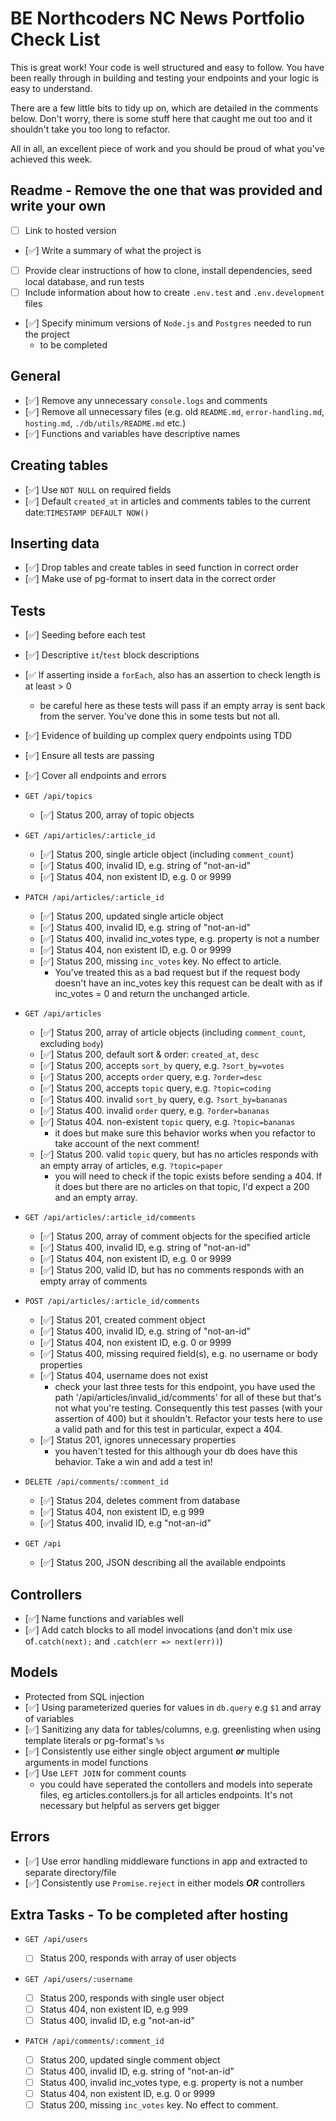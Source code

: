 # BE Northcoders NC News Portfolio Check List

This is great work! Your code is well structured and easy to follow. You have been really through in building and testing your endpoints and your logic is easy to understand. 

There are a few little bits to tidy up on, which are detailed in the comments below. Don't worry, there is some stuff here that caught me out too and it shouldn't take you too long to refactor.

All in all, an excellent piece of work and you should be proud of what you've achieved this week.

## Readme - Remove the one that was provided and write your own

- [ ] Link to hosted version
- [✅] Write a summary of what the project is
- [ ] Provide clear instructions of how to clone, install dependencies, seed local database, and run tests
- [ ] Include information about how to create `.env.test` and `.env.development` files
- [✅] Specify minimum versions of `Node.js` and `Postgres` needed to run the project
  - to be completed

## General

- [✅] Remove any unnecessary `console.logs` and comments
- [✅] Remove all unnecessary files (e.g. old `README.md`, `error-handling.md`, `hosting.md`, `./db/utils/README.md` etc.)
- [✅] Functions and variables have descriptive names

## Creating tables

- [✅] Use `NOT NULL` on required fields
- [✅] Default `created_at` in articles and comments tables to the current date:`TIMESTAMP DEFAULT NOW()`

## Inserting data

- [✅] Drop tables and create tables in seed function in correct order
- [✅] Make use of pg-format to insert data in the correct order

## Tests

- [✅] Seeding before each test
- [✅] Descriptive `it`/`test` block descriptions
- [✅ If asserting inside a `forEach`, also has an assertion to check length is at least > 0
  - be careful here as these tests will pass if an empty array is sent back from the server. You've done this in some tests but not all.
- [✅] Evidence of building up complex query endpoints using TDD
- [✅] Ensure all tests are passing
- [✅] Cover all endpoints and errors

- `GET /api/topics`

  - [✅] Status 200, array of topic objects

- `GET /api/articles/:article_id`

  - [✅] Status 200, single article object (including `comment_count`)
  - [✅] Status 400, invalid ID, e.g. string of "not-an-id"
  - [✅] Status 404, non existent ID, e.g. 0 or 9999

- `PATCH /api/articles/:article_id`

  - [✅] Status 200, updated single article object
  - [✅] Status 400, invalid ID, e.g. string of "not-an-id"
  - [✅] Status 400, invalid inc_votes type, e.g. property is not a number
  - [✅] Status 404, non existent ID, e.g. 0 or 9999
  - [✅] Status 200, missing `inc_votes` key. No effect to article.
    - You've treated this as a bad request but if the request body doesn't have an inc_votes key this request can be dealt with as if inc_votes = 0 and return the unchanged article.

- `GET /api/articles`

  - [✅] Status 200, array of article objects (including `comment_count`, excluding `body`)
  - [✅] Status 200, default sort & order: `created_at`, `desc`
  - [✅] Status 200, accepts `sort_by` query, e.g. `?sort_by=votes`
  - [✅] Status 200, accepts `order` query, e.g. `?order=desc`
  - [✅] Status 200, accepts `topic` query, e.g. `?topic=coding`
  - [✅] Status 400. invalid `sort_by` query, e.g. `?sort_by=bananas`
  - [✅] Status 400. invalid `order` query, e.g. `?order=bananas`
  - [✅] Status 404. non-existent `topic` query, e.g. `?topic=bananas`
    - it does but make sure this behavior works when you refactor to take account of the next comment!
  - [✅] Status 200. valid `topic` query, but has no articles responds with an empty array of articles, e.g. `?topic=paper`
    - you will need to check if the topic exists before sending a 404. If it does but there are no articles on that topic, I'd expect a 200 and an empty array.

- `GET /api/articles/:article_id/comments`

  - [✅] Status 200, array of comment objects for the specified article
  - [✅] Status 400, invalid ID, e.g. string of "not-an-id"
  - [✅] Status 404, non existent ID, e.g. 0 or 9999
  - [✅] Status 200, valid ID, but has no comments responds with an empty array of comments

- `POST /api/articles/:article_id/comments`

  - [✅] Status 201, created comment object
  - [✅] Status 400, invalid ID, e.g. string of "not-an-id"
  - [✅] Status 404, non existent ID, e.g. 0 or 9999
  - [✅] Status 400, missing required field(s), e.g. no username or body properties
  - [✅] Status 404, username does not exist
    - check your last three tests for this endpoint, you have used the path '/api/articles/invalid_id/comments' for all of these but that's not what you're testing. Consequently this test passes (with your assertion of 400) but it shouldn't. Refactor your tests here to use a valid path and for this test in particular, expect a 404.
  - [✅] Status 201, ignores unnecessary properties
    - you haven't tested for this although your db does have this behavior. Take a win and add a test in!

- `DELETE /api/comments/:comment_id`

  - [✅] Status 204, deletes comment from database
  - [✅] Status 404, non existent ID, e.g 999
  - [✅] Status 400, invalid ID, e.g "not-an-id"

- `GET /api`

  - [✅] Status 200, JSON describing all the available endpoints

## Controllers

- [✅] Name functions and variables well
- [✅] Add catch blocks to all model invocations (and don't mix use of`.catch(next);` and `.catch(err => next(err))`)
 

## Models

- Protected from SQL injection
- [✅] Using parameterized queries for values in `db.query` e.g `$1` and array of variables
- [✅] Sanitizing any data for tables/columns, e.g. greenlisting when using template literals or pg-format's `%s`
- [✅] Consistently use either single object argument _**or**_ multiple arguments in model functions
- [✅] Use `LEFT JOIN` for comment counts
     - you could have seperated the contollers and models into seperate files, eg articles.contollers.js for all articles endpoints. It's not necessary but helpful as servers get bigger

## Errors

- [✅] Use error handling middleware functions in app and extracted to separate directory/file
- [✅] Consistently use `Promise.reject` in either models _**OR**_ controllers

## Extra Tasks - To be completed after hosting

- `GET /api/users`

  - [ ] Status 200, responds with array of user objects

- `GET /api/users/:username`

  - [ ] Status 200, responds with single user object
  - [ ] Status 404, non existent ID, e.g 999
  - [ ] Status 400, invalid ID, e.g "not-an-id"

- `PATCH /api/comments/:comment_id`

  - [ ] Status 200, updated single comment object
  - [ ] Status 400, invalid ID, e.g. string of "not-an-id"
  - [ ] Status 400, invalid inc_votes type, e.g. property is not a number
  - [ ] Status 404, non existent ID, e.g. 0 or 9999
  - [ ] Status 200, missing `inc_votes` key. No effect to comment.